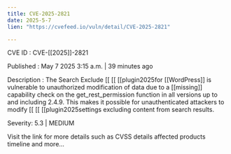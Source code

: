 ```yaml
---
title: CVE-2025-2821
date: 2025-5-7
lien: "https://cvefeed.io/vuln/detail/CVE-2025-2821"

---
```


CVE ID : CVE-[[2025]]-2821

Published :  May 7
2025
3:15 a.m. | 39 minutes ago

Description : The Search Exclude  [[ [[ [[plugin2025for  [[WordPress]] is vulnerable to unauthorized modification of data due to a  [[missing]] capability check on the get_rest_permission function in all versions up to
and including
2.4.9. This makes it possible for unauthenticated attackers to modify  [[ [[ [[plugin2025settings
excluding content from search results.

Severity: 5.3 | MEDIUM

Visit the link for more details
such as CVSS details
affected products
timeline
and more...
